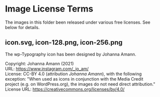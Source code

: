 # Image License Terms

The images in this folder been released under various free licenses. See below for details.

## icon.svg, icon-128.png, icon-256.png

The wp-Typography icon has been designed by Johanna Amann.

Copyright: Johanna Amann (2021)\
URL: <https://www.instagram.com/_jo_am/>\
License: CC-BY 4.0 (attribution _Johanna Amann_), with the following exception:
"When used as icons in conjunction with the Media Credit project
(e.g. on WordPress.org), the images do not need direct attribution."\
License URL: <https://creativecommons.org/licenses/by/4.0/>
